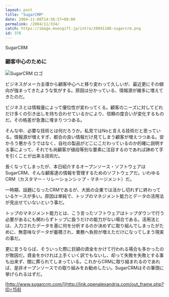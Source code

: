 ```yaml
---
layout: post
title: "SugarCRM"
date: 2004-11-08T14:56:57+09:00
permalink: /2004/11/334/
catch: https://image.moongift.jp/intro/20041108-sugarcrm.png
id: 376
---
```

SugarCRM  
<!--more-->

### 顧客中心のために
  

![SugarCRM ロゴ](https://image.moongift.jp/intro/20041108-sugarcrm.png "SugarCRM ロゴ")

  

ビジネスがメーカ主導から顧客中心へと移り変わって久しいが、最近更にその傾向が強まってきたような気がする。原因は分かっている、情報源が雑多に増えてきたのだ。

  

ビジネスとは情報量によって優位性が変わってくる。顧客のニーズに対してどれだけ多くの引き出しを持ち合わせているかにより、信頼の度合いが変化するものだ。その格差が急激に埋まりつつある。

  

そんな中、必要な技術とは何だろうか。私見ではNoと言える技術だと思っている。情報源が増えすぎ、都合の良い情報だけ見てしまう顧客が増えつつある。安かろう悪かろうではなく、自社の製品がどこにこだわっているのか的確に説明する事によって、それでも尚顧客が値段等別な要素に注目するのであれば諦めて手を引くことが出来る技術だ。

  

長くなってしまったが、本日紹介するオープンソース・ソフトウェアはSugarCRM、そんな顧客達の情報を管理するためのソフトウェアだ。いわゆるCRM（カスタマー・リレーションシップ・マネージメント）だ。

  

一時期、話題になったCRMであるが、大抵の企業では活かし切れずに終わっているケースが多い。原因は単純で、トップのマネジメント能力とデータの活用法が見出せていないという事だ。

  

トップのマネジメント能力とは、こう言ったソフトウェアはトップダウンで行う必要があるにも関わらずトップに扱うだけの能力がない場合である。活用法とは、入力されたデータを基に何を分析するのか決めずに取り組んでしまったがために、無意味なデータが蓄積され、業務へ負担が増えただけになってしまう現実の事だ。

  

更に言うならば、そういった際に巨額の資金をかけて行われる場合も多かったのが敗因だ。資金をかければ上手くいく訳でもないし、却って失敗を失敗とする事も出来ず、闇に葬られてしまっている。これからCRMに取り組まれるのであれば、是非オープンソースでの取り組みをお勧めしたい。SugarCRMはその筆頭に挙げられるはずだ。

  

[http://www.sugarcrm.com/](http://link.openalexandria.com/out_frame.php?ID=158)

